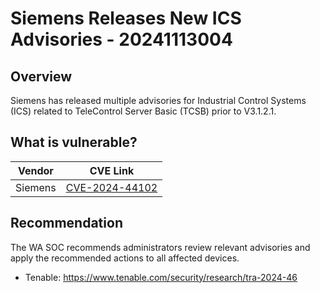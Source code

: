 # Siemens Releases New ICS Advisories - 20241113004

## Overview

Siemens has released multiple advisories for Industrial Control Systems (ICS) related to TeleControl Server Basic (TCSB) prior to V3.1.2.1.

## What is vulnerable?
| Vendor | CVE Link | 
| ------------------- | ---------- | 
| Siemens     | [CVE-2024-44102](https://nvd.nist.gov/vuln/detail/CVE-2024-44102)    

## Recommendation

The WA SOC recommends administrators review relevant advisories and apply the recommended actions to all affected devices.

- Tenable: <https://www.tenable.com/security/research/tra-2024-46>
